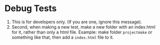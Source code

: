 # Debug Tests
1.
    This is for developers only. (If you are one, ignore this message).
2.
    Second, when making a new test, make a new folder with an index.html for it, rather than only a html file.
    Example: make folder ```projectmake``` or something like that, then add a ```index.html``` file to it.